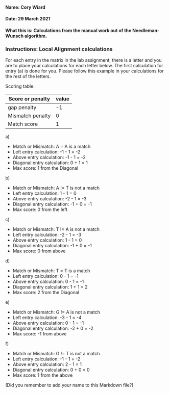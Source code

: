 #### Name: Cory Wiard
#### Date: 29 March 2021
#### What this is: Calculations from the manual work out of the Needleman-Wunsch algorithm.

### Instructions: Local Alignment calculations
For each entry in the matrix in the lab assignment, there is a letter and you are to place your calculations for each letter below. The first calculation for entry (a) is done for you. Please follow this example in your calculations for the rest of the letters.

Scoring table:


|Score or penalty| value |
|----------------|-------|
|gap penalty      |-1     |
|Mismatch penalty | 0     |
|Match score     | 1     |


a)
- Match or Mismatch: A = A is a match
- Left entry calculation: -1 - 1 = -2
- Above entry calculation: -1 - 1 = -2
- Diagonal entry calculation: 0 + 1 = 1
- Max score: 1 from the Diagonal


b)
- Match or Mismatch:  A != T is not a match
- Left entry calculation:  1 - 1 = 0
- Above entry calculation:  -2 - 1 = -3
- Diagonal entry calculation: -1 + 0 = -1
- Max score: 0 from the left


c)
- Match or Mismatch:  T != A is not a match
- Left entry calculation: -2 - 1 = -3
- Above entry calculation: 1 - 1 = 0
- Diagonal entry calculation: -1 + 0 = -1
- Max score: 0 from above


d)
- Match or Mismatch:  T = T is a match
- Left entry calculation:  0 - 1 = -1
- Above entry calculation: 0 - 1 = -1
- Diagonal entry calculation: 1 + 1 = 2
- Max score: 2 from the Diagonal


e)
- Match or Mismatch:  G != A is not a match
- Left entry calculation:  -3 - 1 = -4
- Above entry calculation:  0 - 1 = -1
- Diagonal entry calculation: -2 + 0 = -2
- Max score: -1 from above


f)
- Match or Mismatch:  G != T is not a match
- Left entry calculation: -1 - 1 = -2
- Above entry calculation: 2 - 1 = 1
- Diagonal entry calculation: 0 + 0 = 0
- Max score: 1 from the above



(Did you remember to add your name to this Markdown file?)
